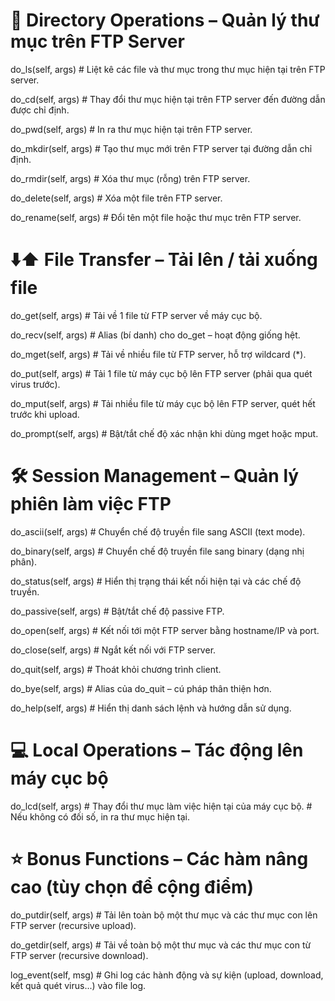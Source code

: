 # 📁 Directory Operations – Quản lý thư mục trên FTP Server

do_ls(self, args) # Liệt kê các file và thư mục trong thư mục hiện tại trên FTP server.

do_cd(self, args) # Thay đổi thư mục hiện tại trên FTP server đến đường dẫn được chỉ định.

do_pwd(self, args) # In ra thư mục hiện tại trên FTP server.

do_mkdir(self, args) # Tạo thư mục mới trên FTP server tại đường dẫn chỉ định.

do_rmdir(self, args) # Xóa thư mục (rỗng) trên FTP server.

do_delete(self, args) # Xóa một file trên FTP server.

do_rename(self, args) # Đổi tên một file hoặc thư mục trên FTP server.

# ⬇️⬆️ File Transfer – Tải lên / tải xuống file

do_get(self, args) # Tải về 1 file từ FTP server về máy cục bộ.

do_recv(self, args) # Alias (bí danh) cho do_get – hoạt động giống hệt.

do_mget(self, args) # Tải về nhiều file từ FTP server, hỗ trợ wildcard (\*).

do_put(self, args) # Tải 1 file từ máy cục bộ lên FTP server (phải qua quét virus trước).

do_mput(self, args) # Tải nhiều file từ máy cục bộ lên FTP server, quét hết trước khi upload.

do_prompt(self, args) # Bật/tắt chế độ xác nhận khi dùng mget hoặc mput.

# 🛠️ Session Management – Quản lý phiên làm việc FTP

do_ascii(self, args) # Chuyển chế độ truyền file sang ASCII (text mode).

do_binary(self, args) # Chuyển chế độ truyền file sang binary (dạng nhị phân).

do_status(self, args) # Hiển thị trạng thái kết nối hiện tại và các chế độ truyền.

do_passive(self, args) # Bật/tắt chế độ passive FTP.

do_open(self, args) # Kết nối tới một FTP server bằng hostname/IP và port.

do_close(self, args) # Ngắt kết nối với FTP server.

do_quit(self, args) # Thoát khỏi chương trình client.

do_bye(self, args) # Alias của do_quit – cú pháp thân thiện hơn.

do_help(self, args) # Hiển thị danh sách lệnh và hướng dẫn sử dụng.

# 💻 Local Operations – Tác động lên máy cục bộ

do_lcd(self, args) # Thay đổi thư mục làm việc hiện tại của máy cục bộ. # Nếu không có đối số, in ra thư mục hiện tại.

# ⭐ Bonus Functions – Các hàm nâng cao (tùy chọn để cộng điểm)

do_putdir(self, args) # Tải lên toàn bộ một thư mục và các thư mục con lên FTP server (recursive upload).

do_getdir(self, args) # Tải về toàn bộ một thư mục và các thư mục con từ FTP server (recursive download).

log_event(self, msg) # Ghi log các hành động và sự kiện (upload, download, kết quả quét virus...) vào file log.
